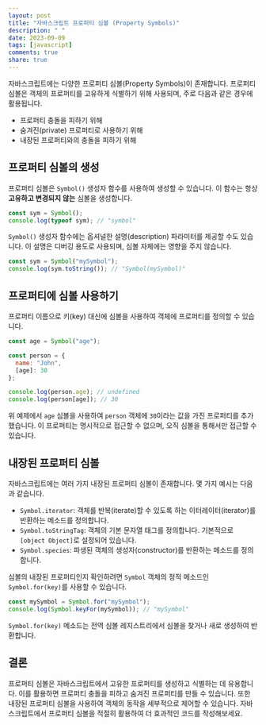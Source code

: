 ```yaml
---
layout: post
title: "자바스크립트 프로퍼티 심볼 (Property Symbols)"
description: " "
date: 2023-09-09
tags: [javascript]
comments: true
share: true
---
```


자바스크립트에는 다양한 프로퍼티 심볼(Property Symbols)이 존재합니다. 프로퍼티 심볼은 객체의 프로퍼티를 고유하게 식별하기 위해 사용되며, 주로 다음과 같은 경우에 활용됩니다.

- 프로퍼티 충돌을 피하기 위해
- 숨겨진(private) 프로퍼티로 사용하기 위해
- 내장된 프로퍼티와의 충돌을 피하기 위해

## 프로퍼티 심볼의 생성

프로퍼티 심볼은 `Symbol()` 생성자 함수를 사용하여 생성할 수 있습니다. 이 함수는 항상 **고유하고 변경되지 않는** 심볼을 생성합니다. 

```javascript
const sym = Symbol();
console.log(typeof sym); // "symbol"
```

`Symbol()` 생성자 함수에는 옵셔널한 설명(description) 파라미터를 제공할 수도 있습니다. 이 설명은 디버깅 용도로 사용되며, 심볼 자체에는 영향을 주지 않습니다.

```javascript
const sym = Symbol("mySymbol");
console.log(sym.toString()); // "Symbol(mySymbol)"
```

## 프로퍼티에 심볼 사용하기

프로퍼티 이름으로 키(key) 대신에 심볼을 사용하여 객체에 프로퍼티를 정의할 수 있습니다. 

```javascript
const age = Symbol("age");

const person = {
  name: "John",
  [age]: 30
};

console.log(person.age); // undefined
console.log(person[age]); // 30
```

위 예제에서 `age` 심볼을 사용하여 `person` 객체에 `30`이라는 값을 가진 프로퍼티를 추가했습니다. 이 프로퍼티는 명시적으로 접근할 수 없으며, 오직 심볼을 통해서만 접근할 수 있습니다.

## 내장된 프로퍼티 심볼

자바스크립트에는 여러 가지 내장된 프로퍼티 심볼이 존재합니다. 몇 가지 예시는 다음과 같습니다.

- `Symbol.iterator`: 객체를 반복(iterate)할 수 있도록 하는 이터레이터(iterator)를 반환하는 메소드를 정의합니다.
- `Symbol.toStringTag`: 객체의 기본 문자열 태그를 정의합니다. 기본적으로 `[object Object]`로 설정되어 있습니다.
- `Symbol.species`: 파생된 객체의 생성자(constructor)를 반환하는 메소드를 정의합니다.

심볼의 내장된 프로퍼티인지 확인하려면 `Symbol` 객체의 정적 메소드인 `Symbol.for(key)`를 사용할 수 있습니다.

```javascript
const mySymbol = Symbol.for("mySymbol");
console.log(Symbol.keyFor(mySymbol)); // "mySymbol"
```

`Symbol.for(key)` 메소드는 전역 심볼 레지스트리에서 심볼을 찾거나 새로 생성하여 반환합니다.

## 결론

프로퍼티 심볼은 자바스크립트에서 고유한 프로퍼티를 생성하고 식별하는 데 유용합니다. 이를 활용하면 프로퍼티 충돌을 피하고 숨겨진 프로퍼티를 만들 수 있습니다. 또한 내장된 프로퍼티 심볼을 사용하여 객체의 동작을 세부적으로 제어할 수 있습니다. 자바스크립트에서 프로퍼티 심볼을 적절히 활용하여 더 효과적인 코드를 작성해보세요.